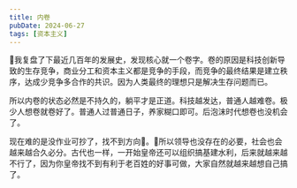 ```yaml
---
title: 内卷
pubDate: 2024-06-27
tags: [资本主义]
---
```


🤔我复盘了下最近几百年的发展史，发现核心就一个卷字。卷的原因是科技创新导致的生存竞争，商业分工和资本主义都是竞争的手段，而竞争的最终结果是建立秩序，达成少竞争多合作的共识。因为人类最终的理想只是解决生存问题而已。

所以内卷的状态必然是不持久的，躺平才是正道。科技越发达，普通人越难卷。极少人想卷就卷好了。普通人过普通日子，养家糊口即可。后泡沫时代想卷也没机会了。

现在难的是没作业可抄了，找不到方向🧭。🤔所以领导也没存在的必要，社会也会越来越合久必分。古代也一样，一开始皇帝还可以组织搞基建水利，后来就越来越不行了，因为你皇帝找不到有利于老百姓的好事可做，大家自然就越来越想自己搞了。
